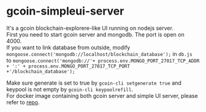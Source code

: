 # gcoin-simpleui-server
It's a gcoin blockchain-explorere-like UI running on nodejs server.  
First you need to start gcoin server and mongodb. The port is open on 4000.  
If you want to link database from outside, modify `mongoose.connect('mongodb://localhost/blockchain_database');` in `db.js`  
to `mongoose.connect('mongodb://'+ process.env.MONGO_PORT_27017_TCP_ADDR + ':' + process.env.MONGO_PORT_27017_TCP_PORT +'/blockchain_database');`  
  
Make sure generate is set to true by `gcoin-cli setgenerate true` and keypool is not empty by `gcoin-cli keypoolrefill`.  
For docker image containing both gcoin server and simple UI server, please refer to [repo](https://hub.docker.com/r/nic619/gcoin-simpleui-test/).
